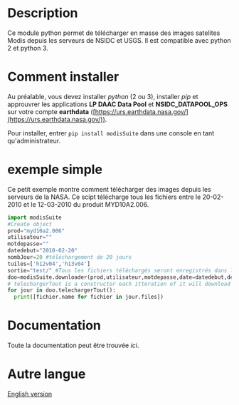 # Description
Ce module python permet de télécharger en masse des images satelites Modis depuis les serveurs de NSIDC et USGS. Il est compatible avec python 2 et python 3.

# Comment installer
Au préalable, vous devez installer *python* (2 ou 3), installer *pip* et approuvrer les applications **LP DAAC Data Pool** et **NSIDC_DATAPOOL_OPS** sur votre compte **earthdata** ([https://urs.earthdata.nasa.gov/](https://urs.earthdata.nasa.gov/)).

Pour installer, entrer `pip install modisSuite` dans une console en tant qu'administrateur. 

# exemple simple
Ce petit exemple montre comment télécharger des images depuis les serveurs de la NASA. Ce scipt télécharge tous les fichiers entre le 20-02-2010 et le 12-03-2010 du produit MYD10A2.006.

```python
import modisSuite
#Create object
prod="myd10a2.006"
utilisateur=""
motdepasse=""
datedebut="2010-02-20"
nombJour=20 #téléchargement de 20 jours
tuiles=['h12v04','h13v04']
sortie="test/" #Tous les fichiers téléchargés seront enregistrés dans le dosier «test»
doo=modisSuite.downloader(prod,utilisateur,motdepasse,date=datedebut,delta=nombJour,tuiles=tuiles,output=sortie)
# telechargerTout is a constructor each itteration of it will download a day
for jour in doo.telechargerTout():
  print([fichier.name for fichier in jour.files])
```
# Documentation
Toute la documentation peut être trouvée *ici*.
# Autre langue
[English version](https://gabriel-desharnais.github.io/Modis-python-suite/)
